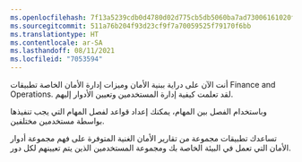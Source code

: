 ```yaml
---
ms.openlocfilehash: 7f13a5239cdb0d4780d02d775cb5db5060ba7ad73006161020fdac1ce7770251
ms.sourcegitcommit: 511a76b204f93d23cf9f7a70059525f79170f6bb
ms.translationtype: HT
ms.contentlocale: ar-SA
ms.lasthandoff: 08/11/2021
ms.locfileid: "7053594"
---
```

أنت الآن على دراية ببنية الأمان وميزات إدارة الأمان الخاصة تطبيقات Finance and Operations. لقد تعلمت كيفية إدارة المستخدمين وتعيين الأدوار إليهم. 

وباستخدام الفصل بين المهام، يمكنك إعداد قواعد لفصل المهام التي يجب تنفيذها بواسطة مستخدمين مختلفين.

تساعدك تطبيقات مجموعة من تقارير الأمان الغنية المتوفرة على فهم مجموعة أدوار الأمان التي تعمل في البيئة الخاصة بك ومجموعة المستخدمين الذين يتم تعيينهم لكل دور. 
